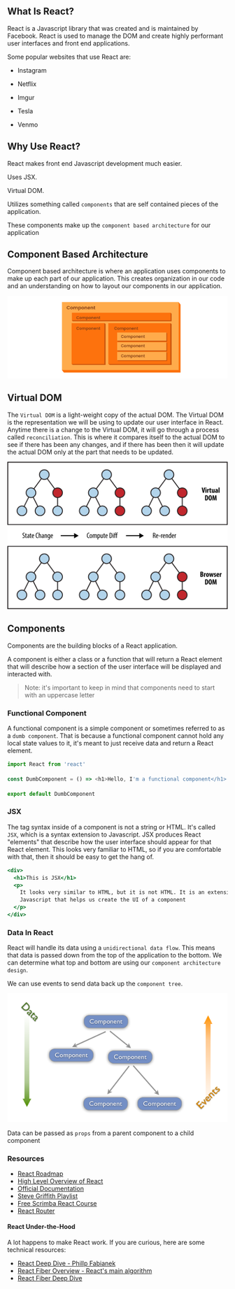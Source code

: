 ## What Is React?

React is a Javascript library that was created and is maintained by Facebook. React is used to manage the DOM and create highly performant user interfaces and front end applications.

Some popular websites that use React are:

- Instagram

- Netflix

- Imgur

- Tesla

- Venmo

## Why Use React?

React makes front end Javascript development much easier.

Uses JSX.

Virtual DOM.

Utilizes something called `components` that are self contained pieces of the application.

These components make up the `component based architecture` for our application

## Component Based Architecture

Component based architecture is where an application uses components to make up each part of our application. This creates organization in our code and an understanding on how to layout our components in our application.

![Component Based Architecture](images/compnent-architecture.jpg)

## Virtual DOM

The `Virtual DOM` is a light-weight copy of the actual DOM. The Virtual DOM is the representation we will be using to update our user interface in React. Anytime there is a change to the Virtual DOM, it will go through a process called `reconciliation`. This is where it compares itself to the actual DOM to see if there has been any changes, and if there has been then it will update the actual DOM only at the part that needs to be updated.

![Virtual DOM](images/dom.png)

## Components

Components are the building blocks of a React application.

A component is either a class or a function that will return a React element that will describe how a section of the user interface will be displayed and interacted with.

> Note: it's important to keep in mind that components need to start with an uppercase letter

### Functional Component

A functional component is a simple component or sometimes referred to as a `dumb component`. That is because a functional component cannot hold any local state values to it, it's meant to just receive data and return a React element.

```javascript
import React from 'react'

const DumbComponent = () => <h1>Hello, I'm a functional component</h1>

export default DumbComponent
```
### JSX

The tag syntax inside of a component is not a string or HTML. It's called `JSX`, which is a syntax extension to Javascript. JSX produces React "elements" that describe how the user interface should appear for that React element. This looks very familiar to HTML, so if you are comfortable with that, then it should be easy to get the hang of.

```jsx
<div>
  <h1>This is JSX</h1>
  <p>
    It looks very similar to HTML, but it is not HTML. It is an extension of
    Javascript that helps us create the UI of a component
  </p>
</div>
```

### Data In React

React will handle its data using a `unidirectional data flow`. This means that data is passed down from the top of the application to the bottom. We can determine what top and bottom are using our `component architecture design`.

We can use events to send data back up the `component tree`.

![Dataflow in React](images/dataflow.png)

Data can be passed as `props` from a parent component to a child component


### Resources

- [React Roadmap](https://roadmap.sh/react)
- [High Level Overview of React](https://www.youtube.com/watch?v=FRjlF74_EZk&t=40s)
- [Official Documentation](https://react.dev/)
- [Steve Griffith Playlist](https://www.youtube.com/playlist?list=PLyuRouwmQCjmMfs-HOsDGoaN6JiYrC6Ms) 
- [Free Scrimba React Course](https://scrimba.com/learn/learnreact)
- [React Router](https://reactrouter.com/en/main/start/overview)

#### React Under-the-Hood

A lot happens to make React work. If you are curious, here are some technical resources:

- [React Deep Dive - Phillp Fabianek](https://www.youtube.com/watch?v=7YhdqIR2Yzo)
- [React Fiber Overview - React's main algorithm](https://www.youtube.com/watch?v=ZCuYPiUIONs&t=28s)
- [React Fiber Deep Dive](https://www.youtube.com/watch?v=0ympFIwQFJw)